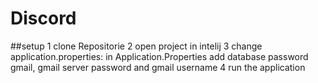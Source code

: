 # Discord

##setup
1 clone Repositorie
2 open project in intelij
3 change application.properties: in Application.Properties add database password gmail, gmail server password and gmail username
4 run the application
